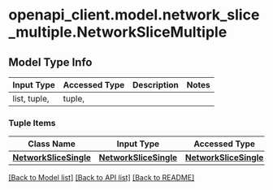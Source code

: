 # openapi_client.model.network_slice_multiple.NetworkSliceMultiple

## Model Type Info
Input Type | Accessed Type | Description | Notes
------------ | ------------- | ------------- | -------------
list, tuple,  | tuple,  |  | 

### Tuple Items
Class Name | Input Type | Accessed Type | Description | Notes
------------- | ------------- | ------------- | ------------- | -------------
[**NetworkSliceSingle**](NetworkSliceSingle.md) | [**NetworkSliceSingle**](NetworkSliceSingle.md) | [**NetworkSliceSingle**](NetworkSliceSingle.md) |  | 

[[Back to Model list]](../../README.md#documentation-for-models) [[Back to API list]](../../README.md#documentation-for-api-endpoints) [[Back to README]](../../README.md)

